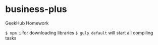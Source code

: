 # business-plus
GeekHub Homework


``` $ npm i ``` for downloading libraries
``` $ gulp default ``` will start all compiling tasks

